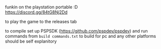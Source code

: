 funkin on the playstation portable :D  
https://discord.gg/84tG8Nj2Dd

to play the game to the releases tab  

to compile set up PSPSDK (https://github.com/pspdev/pspdev) and run commands from `build commands.txt`
to build for pc and any other platforms should be self explanitory
